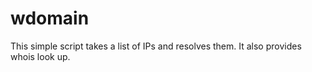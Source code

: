 # wdomain
This simple script takes a list of IPs and resolves them. It also provides whois look up.
